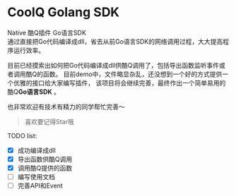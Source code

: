 # CoolQ Golang SDK
Native 酷Q插件 Go语言SDK  
通过直接把Go代码编译成dll，省去从前Go语言SDK的网络调用过程，大大提高程序运行效率。

目前已经摸索出如何把Go代码编译成dll供酷Q调用了，包括导出函数监听事件或者调用酷Q的函数。
目前demo中，文件略显杂乱，还没想到一个好的方式提供一个优雅的接口给大家编写插件，
该项目将会继续完善，最终作出一个简单易用的酷Q**Go语言SDK** 。

也非常欢迎有技术有精力的同学帮忙完善～

> 喜欢要记得Star哦

TODO list:
- [x] 成功编译成dll
- [x] 导出函数供酷Q调用
- [x] 调用酷Q提供的函数
- [ ] 编写使用文档
- [ ] 完善API和Event
